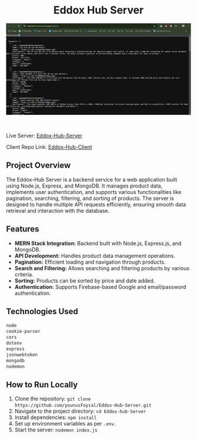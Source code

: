 
<h1 align="center">Eddox Hub Server </h1>


<p align="center">
  <img src="images/eddox-server.png" alt="Hr Hub Pro Server">
</p>
<br>

Live Server: [Eddox-Hub-Server](https://eddoxhub-server.vercel.app/)

Client Repo Link: [Eddox-Hub-Client](https://github.com/younusFoysal/Eddox-Hub-Client)


## Project Overview
The Eddox-Hub Server is a backend service for a web application built using Node.js, Express, and MongoDB.
It manages product data, implements user authentication, and supports various functionalities like pagination,
searching, filtering, and sorting of products. The server is designed to handle multiple API requests efficiently, 
ensuring smooth data retrieval and interaction with the database.

## Features
- **MERN Stack Integration:** Backend built with Node.js, Express.js, and MongoDB.
- **API Development:** Handles product data management operations.
- **Pagination:** Efficient loading and navigation through products.
- **Search and Filtering:** Allows searching and filtering products by various criteria.
- **Sorting:** Products can be sorted by price and date added.
- **Authentication:** Supports Firebase-based Google and email/password authentication.


## Technologies Used
```
node
cookie-parser
cors
dotenv
express
jsonwebtoken
mongodb
nodemon
```


## How to Run Locally
1. Clone the repository: `git clone https://github.com/younusFoysal/Eddox-Hub-Server.git`
2. Navigate to the project directory: `cd Eddox-hub-Server`
3. Install dependencies: `npm install`
4. Set up environment variables as per `.env`.
5. Start the server: `nodemon index.js`
